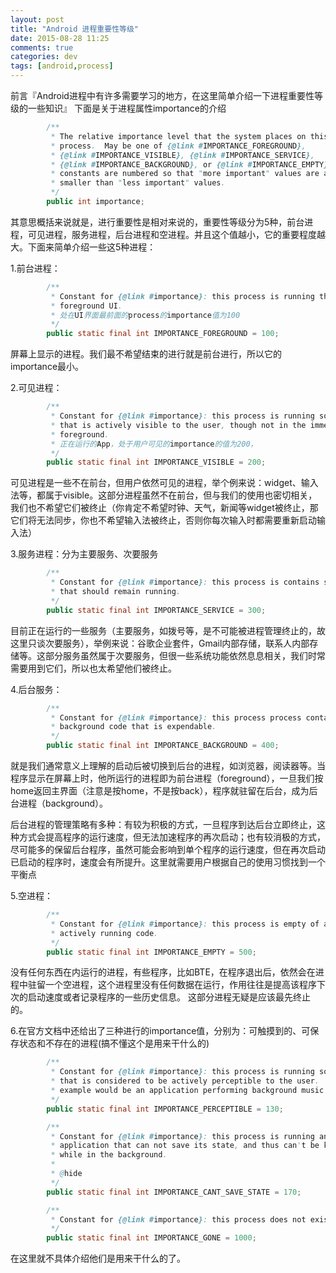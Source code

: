 ```yaml
---
layout: post
title: "Android 进程重要性等级"
date: 2015-08-28 11:25
comments: true
categories: dev
tags: [android,process]
---
```


前言『Android进程中有许多需要学习的地方，在这里简单介绍一下进程重要性等级的一些知识』
下面是关于进程属性importance的介绍

```java
        /**
         * The relative importance level that the system places on this
         * process.  May be one of {@link #IMPORTANCE_FOREGROUND},
         * {@link #IMPORTANCE_VISIBLE}, {@link #IMPORTANCE_SERVICE},
         * {@link #IMPORTANCE_BACKGROUND}, or {@link #IMPORTANCE_EMPTY}.  These
         * constants are numbered so that "more important" values are always
         * smaller than "less important" values.
         */
        public int importance;
```

其意思概括来说就是，进行重要性是相对来说的，重要性等级分为5种，前台进程，可见进程，服务进程，后台进程和空进程。并且这个值越小，它的重要程度越大。下面来简单介绍一些这5种进程：

1.前台进程：

```java 
        /**
         * Constant for {@link #importance}: this process is running the
         * foreground UI.
         * 处在UI界面最前面的process的importance值为100
         */
        public static final int IMPORTANCE_FOREGROUND = 100;
```
屏幕上显示的进程。我们最不希望结束的进行就是前台进行，所以它的importance最小。

2.可见进程：

```java 
        /**
         * Constant for {@link #importance}: this process is running something
         * that is actively visible to the user, though not in the immediate
         * foreground.
         * 正在运行的App，处于用户可见的importance的值为200，
         */
        public static final int IMPORTANCE_VISIBLE = 200;
```
可见进程是一些不在前台，但用户依然可见的进程，举个例来说：widget、输入法等，都属于visible。这部分进程虽然不在前台，但与我们的使用也密切相关，我们也不希望它们被终止（你肯定不希望时钟、天气，新闻等widget被终止，那它们将无法同步，你也不希望输入法被终止，否则你每次输入时都需要重新启动输入法）

3.服务进程：分为主要服务、次要服务
```java 
        /**
         * Constant for {@link #importance}: this process is contains services
         * that should remain running.
         */
        public static final int IMPORTANCE_SERVICE = 300;
```
目前正在运行的一些服务（主要服务，如拨号等，是不可能被进程管理终止的，故这里只谈次要服务），举例来说：谷歌企业套件，Gmail内部存储，联系人内部存储等。这部分服务虽然属于次要服务，但很一些系统功能依然息息相关，我们时常需要用到它们，所以也太希望他们被终止。

4.后台服务：
```java 
        /**
         * Constant for {@link #importance}: this process process contains
         * background code that is expendable.
         */
        public static final int IMPORTANCE_BACKGROUND = 400;
```
就是我们通常意义上理解的启动后被切换到后台的进程，如浏览器，阅读器等。当程序显示在屏幕上时，他所运行的进程即为前台进程（foreground），一旦我们按home返回主界面（注意是按home，不是按back），程序就驻留在后台，成为后台进程（background）。

后台进程的管理策略有多种：有较为积极的方式，一旦程序到达后台立即终止，这种方式会提高程序的运行速度，但无法加速程序的再次启动；也有较消极的方式，尽可能多的保留后台程序，虽然可能会影响到单个程序的运行速度，但在再次启动已启动的程序时，速度会有所提升。这里就需要用户根据自己的使用习惯找到一个平衡点

5.空进程：
```java 
        /**
         * Constant for {@link #importance}: this process is empty of any
         * actively running code.
         */
        public static final int IMPORTANCE_EMPTY = 500;
```
没有任何东西在内运行的进程，有些程序，比如BTE，在程序退出后，依然会在进程中驻留一个空进程，这个进程里没有任何数据在运行，作用往往是提高该程序下次的启动速度或者记录程序的一些历史信息。 这部分进程无疑是应该最先终止的。

6.在官方文档中还给出了三种进行的importance值，分别为：可触摸到的、可保存状态和不存在的进程(搞不懂这个是用来干什么的)

```java 
        /**
         * Constant for {@link #importance}: this process is running something
         * that is considered to be actively perceptible to the user.  An
         * example would be an application performing background music playback.
         */
        public static final int IMPORTANCE_PERCEPTIBLE = 130;
```
```java 
        /**
         * Constant for {@link #importance}: this process is running an
         * application that can not save its state, and thus can't be killed
         * while in the background.
         *
         * @hide
         */
        public static final int IMPORTANCE_CANT_SAVE_STATE = 170;
```
```java 
        /**
         * Constant for {@link #importance}: this process does not exist.
         */
        public static final int IMPORTANCE_GONE = 1000;
```
在这里就不具体介绍他们是用来干什么的了。
